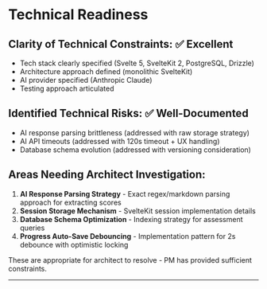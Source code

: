 # Technical Readiness

## Clarity of Technical Constraints: ✅ Excellent
- Tech stack clearly specified (Svelte 5, SvelteKit 2, PostgreSQL, Drizzle)
- Architecture approach defined (monolithic SvelteKit)
- AI provider specified (Anthropic Claude)
- Testing approach articulated

## Identified Technical Risks: ✅ Well-Documented
- AI response parsing brittleness (addressed with raw storage strategy)
- AI API timeouts (addressed with 120s timeout + UX handling)
- Database schema evolution (addressed with versioning consideration)

## Areas Needing Architect Investigation:
1. **AI Response Parsing Strategy** - Exact regex/markdown parsing approach for extracting scores
2. **Session Storage Mechanism** - SvelteKit session implementation details
3. **Database Schema Optimization** - Indexing strategy for assessment queries
4. **Progress Auto-Save Debouncing** - Implementation pattern for 2s debounce with optimistic locking

These are appropriate for architect to resolve - PM has provided sufficient constraints.

---
